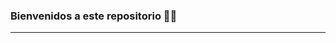### Bienvenidos a este repositorio 👋:stuck_out_tongue_winking_eye:
___
<!--
**Edson1999/edson1999** is a ✨ _special_ ✨ repository because its `README.md` (this file) appears on your GitHub profile.

####Mi nombre es: Edson:sparkles:

- 🔭 I’m currently working on ...
